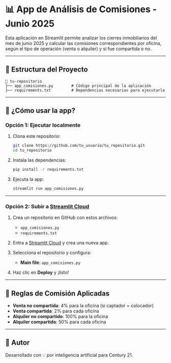 
# 📊 App de Análisis de Comisiones - Junio 2025

Esta aplicación en Streamlit permite analizar los cierres inmobiliarios del mes de junio 2025 y calcular las comisiones correspondientes por oficina, según el tipo de operación (venta o alquiler) y si fue compartida o no.

---

## 🧩 Estructura del Proyecto

```
📁 tu-repositorio
├── app_comisiones.py        # Código principal de la aplicación
├── requirements.txt         # Dependencias necesarias para ejecutarla
```

---

## 🚀 ¿Cómo usar la app?

### Opción 1: Ejecutar localmente

1. Clona este repositorio:
   ```bash
   git clone https://github.com/tu_usuario/tu_repositorio.git
   cd tu_repositorio
   ```

2. Instala las dependencias:
   ```bash
   pip install -r requirements.txt
   ```

3. Ejecuta la app:
   ```bash
   streamlit run app_comisiones.py
   ```

---

### Opción 2: Subir a [Streamlit Cloud](https://streamlit.io/cloud)

1. Crea un repositorio en GitHub con estos archivos:
   - `app_comisiones.py`
   - `requirements.txt`

2. Entra a [Streamlit Cloud](https://streamlit.io/cloud) y crea una nueva app.

3. Selecciona el repositorio y configura:
   - **Main file**: `app_comisiones.py`

4. Haz clic en **Deploy** y ¡listo!

---

## 📄 Reglas de Comisión Aplicadas

- **Venta no compartida**: 4% para la oficina (si captador = colocador)
- **Venta compartida**: 2% para cada oficina
- **Alquiler no compartido**: 100% para la oficina
- **Alquiler compartido**: 50% para cada oficina

---

## 🧠 Autor

Desarrollado con 💡 por inteligencia artificial para Century 21.
